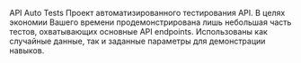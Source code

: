 API Auto Tests
Проект автоматизированного тестирования API. В целях экономии Вашего времени продемонстрирована лишь небольшая часть тестов, охватывающих основные API endpoints. Использованы как случайные данные, так и заданные параметры для демонстрации навыков.
